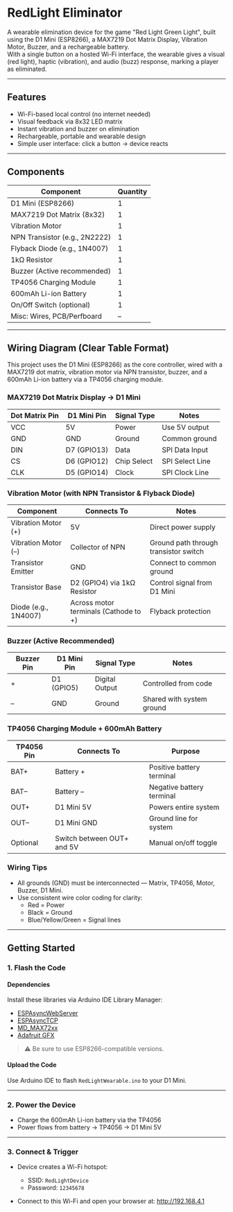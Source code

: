 # RedLight Eliminator

A wearable elimination device for the game "Red Light Green Light", built using the D1 Mini (ESP8266), a MAX7219 Dot Matrix Display, Vibration Motor, Buzzer, and a rechargeable battery.  
With a single button on a hosted Wi-Fi interface, the wearable gives a visual (red light), haptic (vibration), and audio (buzz) response, marking a player as eliminated.

---

## Features

- Wi-Fi-based local control (no internet needed)
- Visual feedback via 8x32 LED matrix
- Instant vibration and buzzer on elimination
- Rechargeable, portable and wearable design
- Simple user interface: click a button → device reacts

---

## Components

| Component                  | Quantity |
|----------------------------|----------|
| D1 Mini (ESP8266)          | 1        |
| MAX7219 Dot Matrix (8x32)  | 1        |
| Vibration Motor            | 1        |
| NPN Transistor (e.g., 2N2222) | 1     |
| Flyback Diode (e.g., 1N4007) | 1      |
| 1kΩ Resistor               | 1        |
| Buzzer (Active recommended)| 1        |
| TP4056 Charging Module     | 1        |
| 600mAh Li-ion Battery      | 1        |
| On/Off Switch (optional)   | 1        |
| Misc: Wires, PCB/Perfboard | –        |

---

## Wiring Diagram (Clear Table Format)

This project uses the D1 Mini (ESP8266) as the core controller, wired with a MAX7219 dot matrix, vibration motor via NPN transistor, buzzer, and a 600mAh Li-ion battery via a TP4056 charging module.

### MAX7219 Dot Matrix Display → D1 Mini

| Dot Matrix Pin | D1 Mini Pin     | Signal Type    | Notes              |
|----------------|------------------|----------------|--------------------|
| VCC            | 5V               | Power          | Use 5V output      |
| GND            | GND              | Ground         | Common ground      |
| DIN            | D7 (GPIO13)      | Data           | SPI Data Input     |
| CS             | D6 (GPIO12)      | Chip Select    | SPI Select Line    |
| CLK            | D5 (GPIO14)      | Clock          | SPI Clock Line     |

### Vibration Motor (with NPN Transistor & Flyback Diode)

| Component              | Connects To             | Notes                                     |
|------------------------|--------------------------|-------------------------------------------|
| Vibration Motor (+)    | 5V                      | Direct power supply                       |
| Vibration Motor (–)    | Collector of NPN        | Ground path through transistor switch     |
| Transistor Emitter     | GND                     | Connect to common ground                  |
| Transistor Base        | D2 (GPIO4) via 1kΩ Resistor | Control signal from D1 Mini          |
| Diode (e.g., 1N4007)   | Across motor terminals (Cathode to +) | Flyback protection      |

### Buzzer (Active Recommended)

| Buzzer Pin  | D1 Mini Pin     | Signal Type    | Notes                       |
|-------------|------------------|----------------|-----------------------------|
| +           | D1 (GPIO5)       | Digital Output | Controlled from code        |
| –           | GND              | Ground         | Shared with system ground   |

### TP4056 Charging Module + 600mAh Battery

| TP4056 Pin | Connects To        | Purpose                    |
|------------|--------------------|----------------------------|
| BAT+       | Battery +          | Positive battery terminal  |
| BAT–       | Battery –          | Negative battery terminal  |
| OUT+       | D1 Mini 5V         | Powers entire system       |
| OUT–       | D1 Mini GND        | Ground line for system     |
| Optional   | Switch between OUT+ and 5V | Manual on/off toggle  |

### Wiring Tips

- All grounds (GND) must be interconnected — Matrix, TP4056, Motor, Buzzer, D1 Mini.
- Use consistent wire color coding for clarity:
  - Red = Power
  - Black = Ground
  - Blue/Yellow/Green = Signal lines

---

## Getting Started

### 1. Flash the Code

#### Dependencies

Install these libraries via Arduino IDE Library Manager:

- [ESPAsyncWebServer](https://github.com/me-no-dev/ESPAsyncWebServer)
- [ESPAsyncTCP](https://github.com/me-no-dev/ESPAsyncTCP)
- [MD_MAX72xx](https://github.com/MajicDesigns/MD_MAX72XX)
- [Adafruit GFX](https://github.com/adafruit/Adafruit-GFX-Library)

> ⚠️ Be sure to use ESP8266-compatible versions.

#### Upload the Code

Use Arduino IDE to flash `RedLightWearable.ino` to your D1 Mini.

---

### 2. Power the Device

- Charge the 600mAh Li-ion battery via the TP4056
- Power flows from battery → TP4056 → D1 Mini 5V

---

### 3. Connect & Trigger

- Device creates a Wi-Fi hotspot:
  - SSID: `RedLightDevice`
  - Password: `12345678`

- Connect to this Wi-Fi and open your browser at: http://192.168.4.1
